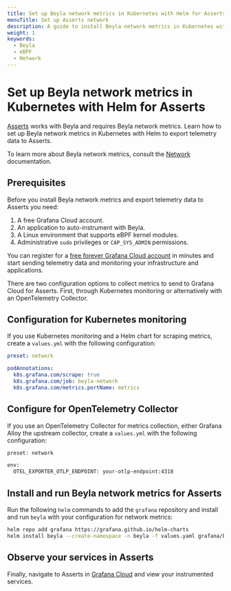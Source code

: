 ```yaml
---
title: Set up Beyla network metrics in Kubernetes with Helm for Asserts
menuTitle: Set up Asserts network
description: A guide to install Beyla network metrics in Kubernetes with Helm for Asserts.
weight: 1
keywords:
  - Beyla
  - eBPF
  - Network
---
```


# Set up Beyla network metrics in Kubernetes with Helm for Asserts

[Asserts](/docs/grafana-cloud/monitor-applications/asserts/) works with Beyla and requires Beyla network metrics. Learn how to set up Beyla network metrics in Kubernetes with Helm to export telemetry data to Asserts.

To learn more about Beyla network metrics, consult the [Network](/docs/beyla/latest/network/) documentation.

## Prerequisites

Before you install Beyla network metrics and export telemetry data to Asserts you need:

1. A free Grafana Cloud account.
1. An application to auto-instrument with Beyla.
1. A Linux environment that supports eBPF kernel modules.
1. Administrative `sudo` privileges or `CAP_SYS_ADMIN` permissions.

You can register for a [free forever Grafana Cloud account](/auth/sign-up/create-user) in minutes and start sending telemetry data and monitoring your infrastructure and applications.

There are two configuration options to collect metrics to send to Grafana Cloud for Asserts. First, through Kubernetes monitoring or alternatively with an OpenTelemetry Collector.

## Configuration for Kubernetes monitoring

If you use Kubernetes monitoring and a Helm chart for scraping metrics, create a `values.yml` with the following configuration:

```yaml
preset: network

podAnnotations:
  k8s.grafana.com/scrape: true
  k8s.grafana.com/job: beyla-network
  k8s.grafana.com/metrics.portName: metrics
```

## Configure for OpenTelemetry Collector

If you use an OpenTelemetry Collector for metrics collection, either Grafana Alloy the upstream collector, create a `values.yml` with the following configuration:

```sh
preset: network

env:
  OTEL_EXPORTER_OTLP_ENDPOINT: your-otlp-endpoint:4318
```

## Install and run Beyla network metrics for Asserts

Run the following `helm` commands to add the `grafana` repository and install and run `beyla` with your configuration for network metrics:

```sh
helm repo add grafana https://grafana.github.io/helm-charts
helm install beyla --create-namespace -n beyla -f values.yaml grafana/beyla
```

## Observe your services in Asserts

Finally, navigate to Asserts in [Grafana Cloud](/auth/sign-in/) and view your instrumented services.
